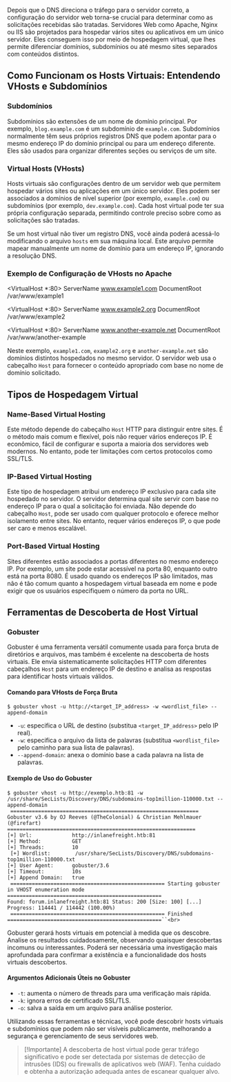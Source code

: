 Depois que o DNS direciona o tráfego para o servidor correto, a configuração do servidor web torna-se crucial para determinar como as solicitações recebidas são tratadas. Servidores Web como Apache, Nginx ou IIS são projetados para hospedar vários sites ou aplicativos em um único servidor. Eles conseguem isso por meio de hospedagem virtual, que lhes permite diferenciar domínios, subdomínios ou até mesmo sites separados com conteúdos distintos.

## Como Funcionam os Hosts Virtuais: Entendendo VHosts e Subdomínios

### Subdomínios

Subdomínios são extensões de um nome de domínio principal. Por exemplo, `blog.example.com` é um subdomínio de `example.com`. Subdomínios normalmente têm seus próprios registros DNS que podem apontar para o mesmo endereço IP do domínio principal ou para um endereço diferente. Eles são usados para organizar diferentes seções ou serviços de um site.

### Virtual Hosts (VHosts)

Hosts virtuais são configurações dentro de um servidor web que permitem hospedar vários sites ou aplicações em um único servidor. Eles podem ser associados a domínios de nível superior (por exemplo, `example.com`) ou subdomínios (por exemplo, `dev.example.com`). Cada host virtual pode ter sua própria configuração separada, permitindo controle preciso sobre como as solicitações são tratadas.

Se um host virtual não tiver um registro DNS, você ainda poderá acessá-lo modificando o arquivo `hosts` em sua máquina local. Este arquivo permite mapear manualmente um nome de domínio para um endereço IP, ignorando a resolução DNS.

### Exemplo de Configuração de VHosts no Apache

<VirtualHost *:80>
    ServerName www.example1.com
    DocumentRoot /var/www/example1
</VirtualHost>

<VirtualHost *:80>
    ServerName www.example2.org
    DocumentRoot /var/www/example2
</VirtualHost>

<VirtualHost *:80>
    ServerName www.another-example.net
    DocumentRoot /var/www/another-example
</VirtualHost>


Neste exemplo, `example1.com`, `example2.org` e `another-example.net` são domínios distintos hospedados no mesmo servidor. O servidor web usa o cabeçalho `Host` para fornecer o conteúdo apropriado com base no nome de domínio solicitado.

## Tipos de Hospedagem Virtual

### Name-Based Virtual Hosting

Este método depende do cabeçalho `Host` HTTP para distinguir entre sites. É o método mais comum e flexível, pois não requer vários endereços IP. É econômico, fácil de configurar e suporta a maioria dos servidores web modernos. No entanto, pode ter limitações com certos protocolos como SSL/TLS.

### IP-Based Virtual Hosting

Este tipo de hospedagem atribui um endereço IP exclusivo para cada site hospedado no servidor. O servidor determina qual site servir com base no endereço IP para o qual a solicitação foi enviada. Não depende do cabeçalho `Host`, pode ser usado com qualquer protocolo e oferece melhor isolamento entre sites. No entanto, requer vários endereços IP, o que pode ser caro e menos escalável.

### Port-Based Virtual Hosting

Sites diferentes estão associados a portas diferentes no mesmo endereço IP. Por exemplo, um site pode estar acessível na porta 80, enquanto outro está na porta 8080. É usado quando os endereços IP são limitados, mas não é tão comum quanto a hospedagem virtual baseada em nome e pode exigir que os usuários especifiquem o número da porta no URL.

## Ferramentas de Descoberta de Host Virtual

### Gobuster

Gobuster é uma ferramenta versátil comumente usada para força bruta de diretórios e arquivos, mas também é excelente na descoberta de hosts virtuais. Ele envia sistematicamente solicitações HTTP com diferentes cabeçalhos `Host` para um endereço IP de destino e analisa as respostas para identificar hosts virtuais válidos.

#### Comando para VHosts de Força Bruta

`$ gobuster vhost -u http://<target_IP_address> -w <wordlist_file> --append-domain`

- `-u`: especifica o URL de destino (substitua `<target_IP_address>` pelo IP real).
- `-w`: especifica o arquivo da lista de palavras (substitua `<wordlist_file>` pelo caminho para sua lista de palavras).
- `--append-domain`: anexa o domínio base a cada palavra na lista de palavras.

#### Exemplo de Uso do Gobuster

`$ gobuster vhost -u http://exemplo.htb:81 -w /usr/share/SecLists/Discovery/DNS/subdomains-top1million-110000.txt --append-domain `<br>`
============================================================= Gobuster v3.6 by OJ Reeves (@TheColonial) & Christian Mehlmauer (@firefart) =============================================================`<br>`
[+] Url:             http://inlanefreight.htb:81 `<br>`
[+] Method:          GET `<br>`
[+] Threads:         10 `<br>`
[+] Wordlist:        /usr/share/SecLists/Discovery/DNS/subdomains-top1million-110000.txt`<br>`
[+] User Agent:      gobuster/3.6 `<br>`
[+] Timeout:         10s `<br>`
[+] Append Domain:   true `<br>`
================================================== Starting gobuster in VHOST enumeration mode ==================================================`<br>`
Found: forum.inlanefreight.htb:81 Status: 200 [Size: 100] [...] `<br>`
Progress: 114441 / 114442 (100.00%) `<br>`
================================================== Finished ==================================================``<br>`

Gobuster gerará hosts virtuais em potencial à medida que os descobre. Analise os resultados cuidadosamente, observando quaisquer descobertas incomuns ou interessantes. Poderá ser necessária uma investigação mais aprofundada para confirmar a existência e a funcionalidade dos hosts virtuais descobertos.

#### Argumentos Adicionais Úteis no Gobuster

- `-t`: aumenta o número de threads para uma verificação mais rápida.
- `-k`: ignora erros de certificado SSL/TLS.
- `-o`: salva a saída em um arquivo para análise posterior.

Utilizando essas ferramentas e técnicas, você pode descobrir hosts virtuais e subdomínios que podem não ser visíveis publicamente, melhorando a segurança e gerenciamento de seus servidores web.

> [!Importante]
> A descoberta de host virtual pode gerar tráfego significativo e pode ser detectada por sistemas de detecção de intrusões (IDS) ou firewalls de aplicativos web (WAF). Tenha cuidado e obtenha a autorização adequada antes de escanear qualquer alvo.
